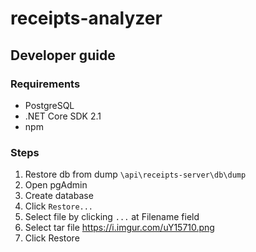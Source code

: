 # receipts-analyzer
## Developer guide
### Requirements
- PostgreSQL
- .NET Core SDK 2.1
- npm

### Steps

1. Restore db from dump `\api\receipts-server\db\dump` 
1. Open pgAdmin
1. Create database
1. Click `Restore...`
1. Select file by clicking `...` at Filename field
1. Select tar file
https://i.imgur.com/uY15710.png
1. Click Restore
